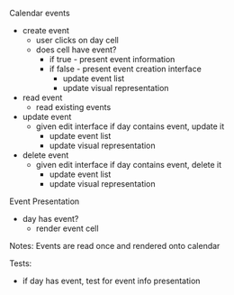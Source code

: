 Calendar events

- create event
  - user clicks on day cell
  - does cell have event?
    - if true - present event information
    - if false - present event creation interface
      - update event list
      - update visual representation
- read event
  - read existing events
- update event
  - given edit interface if day contains event, update it
    - update event list
    - update visual representation
- delete event
  - given edit interface if day contains event, delete it
    - update event list
    - update visual representation

Event Presentation

- day has event?
  - render event cell

Notes:
Events are read once and rendered onto calendar

Tests:

- if day has event, test for event info presentation
